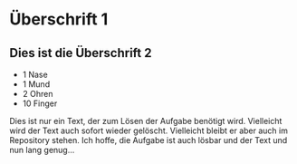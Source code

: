 # Überschrift 1

## Dies ist die Überschrift 2


- 1 Nase
- 1 Mund
- 2 Ohren
- 10 Finger


Dies ist nur ein Text, der zum Lösen der Aufgabe benötigt wird.
Vielleicht wird der Text auch sofort wieder gelöscht.
Vielleicht bleibt er aber auch im Repository stehen.
Ich hoffe, die Aufgabe ist auch lösbar und der Text und nun lang genug...
